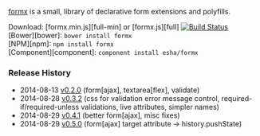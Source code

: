 [formx][home] is a small, library of declarative form extensions and polyfills.

[home]: http://esha.github.io/formx

Download: [formx.min.js][full-min] or [formx.js][full] [![Build Status](https://travis-ci.org/esha/formx.png?branch=master)](https://travis-ci.org/esha/formx)  
[Bower][bower]: `bower install formx`  
[NPM][npm]: `npm install formx`   
[Component][component]: `component install esha/formx`  

### Release History
* 2014-08-13 [v0.2.0][] (form[ajax], textarea[flex], validate)
* 2014-08-28 [v0.3.2][] (css for validation error message control, required-if/required-unless validations, live attributes, simpler names)
* 2014-08-29 [v0.4.1][] (better form[ajax], misc fixes)
* 2014-08-29 [v0.5.0][] (form[ajax] target attribute -> history.pushState)

[v0.2.0]: https://github.com/esha/formx/tree/0.2.0
[v0.3.2]: https://github.com/esha/formx/tree/0.3.2
[v0.4.1]: https://github.com/esha/formx/tree/0.4.1
[v0.5.0]: https://github.com/esha/formx/tree/0.5.0
